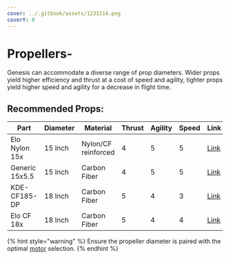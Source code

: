 ```yaml
---
cover: ../.gitbook/assets/1233214.png
coverY: 0
---
```


# Propellers-

Genesis can accommodate a diverse range of prop diameters. Wider props yield higher efficiency and thrust at a cost of speed and agility, tighter props yield higher speed and agility for a decrease in flight time.

## Recommended Props:

<table><thead><tr><th>Part</th><th>Diameter</th><th>Material</th><th data-type="rating" data-max="5">Thrust</th><th data-type="rating" data-max="5">Agility</th><th data-type="rating" data-max="5">Speed</th><th>Link</th></tr></thead><tbody><tr><td>Elo Nylon 15x</td><td>15 Inch</td><td>Nylon/CF reinforced</td><td>4</td><td>5</td><td>5</td><td><a href="https://sunnyskyusa.com/collections/polymer-propellers/products/eolo-cn15-5-5-prop">Link</a></td></tr><tr><td>Generic 15x5.5</td><td>15 Inch</td><td>Carbon Fiber</td><td>4</td><td>5</td><td>5</td><td><a href="https://www.amazon.com/QWINOUT-Propeller-Multicopter-Quadcopter-Hexacopter/dp/B07ZYLX92M">Link</a></td></tr><tr><td>KDE-CF185-DP</td><td>18 Inch</td><td>Carbon Fiber</td><td>5</td><td>4</td><td>3</td><td><a href="https://www.kdedirect.com/collections/multi-rotor-propeller-blades/products/kde-cf185-dp">Link</a></td></tr><tr><td>Elo CF 18x</td><td>18 Inch</td><td>Carbon Fiber</td><td>5</td><td>4</td><td>4</td><td><a href="https://sunnyskyusa.com/collections/carbon-fiber-propellers/products/eolo-carbon-fiber-uav-propellers-18x6-5-inch">Link</a></td></tr></tbody></table>

{% hint style="warning" %}
Ensure the propeller diameter is paired with the optimal [motor](../electronics-parts-list/motor.md) selection.
{% endhint %}

